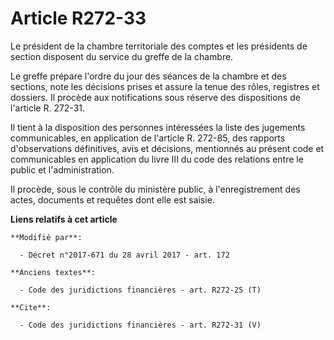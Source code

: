 # Article R272-33

Le président de la chambre territoriale des comptes et les présidents de section disposent du service du greffe de la
chambre. 

Le greffe prépare l'ordre du jour des séances de la chambre et des sections, note les décisions prises et assure la tenue des
rôles, registres et dossiers. Il procède aux notifications sous réserve des dispositions de l'article R. 272-31. 

Il tient à la disposition des personnes intéressées la liste des jugements communicables, en application de l'article R.
272-85, des rapports d'observations définitives, avis et décisions, mentionnés au présent code et communicables en
application du livre III du code des relations entre le public et l'administration. 

Il procède, sous le contrôle du ministère public, à l'enregistrement des actes, documents et requêtes dont elle est saisie.

**Liens relatifs à cet article**

	**Modifié par**:

	  - Décret n°2017-671 du 28 avril 2017 - art. 172

	**Anciens textes**:

	  - Code des juridictions financières - art. R272-25 (T)

	**Cite**:

	  - Code des juridictions financières - art. R272-31 (V)
